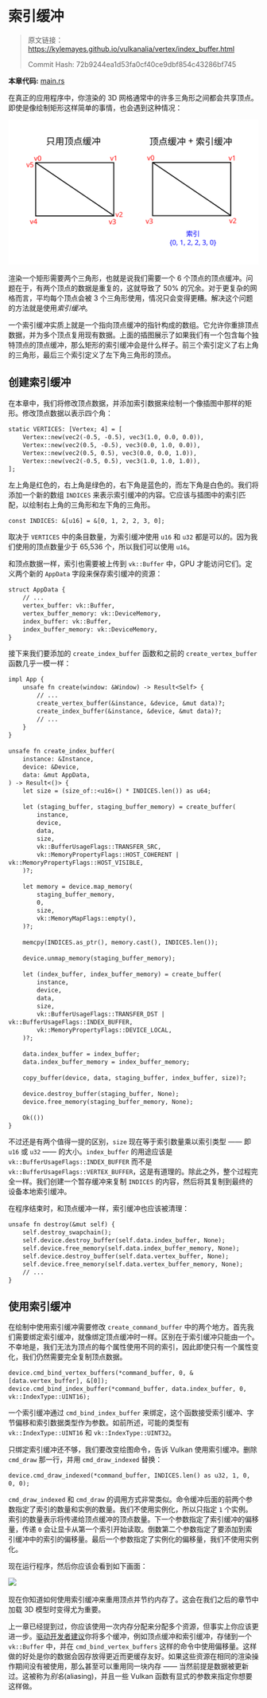# 索引缓冲

> 原文链接：<https://kylemayes.github.io/vulkanalia/vertex/index_buffer.html>
>
> Commit Hash: 72b9244ea1d53fa0cf40ce9dbf854c43286bf745

**本章代码:** [main.rs](https://github.com/chuigda/Vulkan-Tutorial-Rust-CN/tree/master/src/20_index_buffer.rs)

在真正的应用程序中，你渲染的 3D 网格通常中的许多三角形之间都会共享顶点。即使是像绘制矩形这样简单的事情，也会遇到这种情况：

![](../images/vertex_vs_index.svg)

渲染一个矩形需要两个三角形，也就是说我们需要一个 6 个顶点的顶点缓冲。问题在于，有两个顶点的数据是重复的，这就导致了 50% 的冗余。对于更复杂的网格而言，平均每个顶点会被 3 个三角形使用，情况只会变得更糟。解决这个问题的方法就是使用*索引缓冲*。

一个索引缓冲实质上就是一个指向顶点缓冲的指针构成的数组。它允许你重排顶点数据，并为多个顶点复用现有数据。上面的插图展示了如果我们有一个包含每个独特顶点的顶点缓冲，那么矩形的索引缓冲会是什么样子。前三个索引定义了右上角的三角形，最后三个索引定义了左下角三角形的顶点。

## 创建索引缓冲

在本章中，我们将修改顶点数据，并添加索引数据来绘制一个像插图中那样的矩形。修改顶点数据以表示四个角：

```rust,noplaypen
static VERTICES: [Vertex; 4] = [
    Vertex::new(vec2(-0.5, -0.5), vec3(1.0, 0.0, 0.0)),
    Vertex::new(vec2(0.5, -0.5), vec3(0.0, 1.0, 0.0)),
    Vertex::new(vec2(0.5, 0.5), vec3(0.0, 0.0, 1.0)),
    Vertex::new(vec2(-0.5, 0.5), vec3(1.0, 1.0, 1.0)),
];
```

左上角是红色的，右上角是绿色的，右下角是蓝色的，而左下角是白色的。我们将添加一个新的数组 `INDICES` 来表示索引缓冲的内容。它应该与插图中的索引匹配，以绘制右上角的三角形和左下角的三角形。

```rust,noplaypen
const INDICES: &[u16] = &[0, 1, 2, 2, 3, 0];
```

取决于 `VERTICES` 中的条目数量，为索引缓冲使用 `u16` 和 `u32` 都是可以的。因为我们使用的顶点数量少于 65,536 个，所以我们可以使用 `u16`。

和顶点数据一样，索引也需要被上传到 `vk::Buffer` 中，GPU 才能访问它们。定义两个新的 `AppData` 字段来保存索引缓冲的资源：

```rust,noplaypen
struct AppData {
    // ...
    vertex_buffer: vk::Buffer,
    vertex_buffer_memory: vk::DeviceMemory,
    index_buffer: vk::Buffer,
    index_buffer_memory: vk::DeviceMemory,
}
```

接下来我们要添加的 `create_index_buffer` 函数和之前的 `create_vertex_buffer` 函数几乎一模一样：

```rust,noplaypen
impl App {
    unsafe fn create(window: &Window) -> Result<Self> {
        // ...
        create_vertex_buffer(&instance, &device, &mut data)?;
        create_index_buffer(&instance, &device, &mut data)?;
        // ...
    }
}

unsafe fn create_index_buffer(
    instance: &Instance,
    device: &Device,
    data: &mut AppData,
) -> Result<()> {
    let size = (size_of::<u16>() * INDICES.len()) as u64;

    let (staging_buffer, staging_buffer_memory) = create_buffer(
        instance,
        device,
        data,
        size,
        vk::BufferUsageFlags::TRANSFER_SRC,
        vk::MemoryPropertyFlags::HOST_COHERENT | vk::MemoryPropertyFlags::HOST_VISIBLE,
    )?;

    let memory = device.map_memory(
        staging_buffer_memory,
        0,
        size,
        vk::MemoryMapFlags::empty(),
    )?;

    memcpy(INDICES.as_ptr(), memory.cast(), INDICES.len());

    device.unmap_memory(staging_buffer_memory);

    let (index_buffer, index_buffer_memory) = create_buffer(
        instance,
        device,
        data,
        size,
        vk::BufferUsageFlags::TRANSFER_DST | vk::BufferUsageFlags::INDEX_BUFFER,
        vk::MemoryPropertyFlags::DEVICE_LOCAL,
    )?;

    data.index_buffer = index_buffer;
    data.index_buffer_memory = index_buffer_memory;

    copy_buffer(device, data, staging_buffer, index_buffer, size)?;

    device.destroy_buffer(staging_buffer, None);
    device.free_memory(staging_buffer_memory, None);

    Ok(())
}
```

不过还是有两个值得一提的区别，`size` 现在等于索引数量乘以索引类型 —— 即 `u16` 或 `u32` —— 的大小。`index_buffer` 的用途应该是 `vk::BufferUsageFlags::INDEX_BUFFER` 而不是 `vk::BufferUsageFlags::VERTEX_BUFFER`，这是有道理的。除此之外，整个过程完全一样。我们创建一个暂存缓冲来复制 `INDICES` 的内容，然后将其复制到最终的设备本地索引缓冲。

在程序结束时，和顶点缓冲一样，索引缓冲也应该被清理：

```rust,noplaypen
unsafe fn destroy(&mut self) {
    self.destroy_swapchain();
    self.device.destroy_buffer(self.data.index_buffer, None);
    self.device.free_memory(self.data.index_buffer_memory, None);
    self.device.destroy_buffer(self.data.vertex_buffer, None);
    self.device.free_memory(self.data.vertex_buffer_memory, None);
    // ...
}
```

## 使用索引缓冲

在绘制中使用索引缓冲需要修改 `create_command_buffer` 中的两个地方。首先我们需要绑定索引缓冲，就像绑定顶点缓冲时一样。区别在于索引缓冲只能由一个。不幸地是，我们无法为顶点的每个属性使用不同的索引，因此即使只有一个属性变化，我们仍然需要完全复制顶点数据。

```rust,noplaypen
device.cmd_bind_vertex_buffers(*command_buffer, 0, &[data.vertex_buffer], &[0]);
device.cmd_bind_index_buffer(*command_buffer, data.index_buffer, 0, vk::IndexType::UINT16);
```

一个索引缓冲通过 `cmd_bind_index_buffer` 来绑定，这个函数接受索引缓冲、字节偏移和索引数据类型作为参数。如前所述，可能的类型有 `vk::IndexType::UINT16` 和 `vk::IndexType::UINT32`。

只绑定索引缓冲还不够，我们要改变绘图命令，告诉 Vulkan 使用索引缓冲。删除 `cmd_draw` 那一行，并用 `cmd_draw_indexed` 替换：

```rust,noplaypen
device.cmd_draw_indexed(*command_buffer, INDICES.len() as u32, 1, 0, 0, 0);
```

<!-- TODO: chuigda: check twice, ask KyleMayes when necessary -->
`cmd_draw_indexed` 和 `cmd_draw` 的调用方式非常类似。命令缓冲后面的前两个参数指定了索引的数量和实例的数量。我们不使用实例化，所以只指定 `1` 个实例。索引的数量表示将传递给顶点缓冲的顶点数量。下一个参数指定了索引缓冲的偏移量，传递 `0` 会让显卡从第一个索引开始读取。倒数第二个参数指定了要添加到索引缓冲中的索引的偏移量。最后一个参数指定了实例化的偏移量，我们不使用实例化。

现在运行程序，然后你应该会看到如下画面：

![](../images/indexed_rectangle.png)

现在你知道如何使用索引缓冲来重用顶点并节约内存了。这会在我们之后的章节中加载 3D 模型时变得尤为重要。

上一章已经提到过，你应该使用一次内存分配来分配多个资源，但事实上你应该更进一步。[驱动开发者建议](https://developer.nvidia.com/vulkan-memory-management)你将多个缓冲，例如顶点缓冲和索引缓冲，存储到一个 `vk::Buffer` 中，并在 `cmd_bind_vertex_buffers` 这样的命令中使用偏移量。这样做的好处是你的数据会因存放得更近而更缓存友好。如果这些资源在相同的渲染操作期间没有被使用，那么甚至可以重用同一块内存 —— 当然前提是数据被更新过。这被称为*别名*(aliasing)，并且一些 Vulkan 函数有显式的参数来指定你想要这样做。
